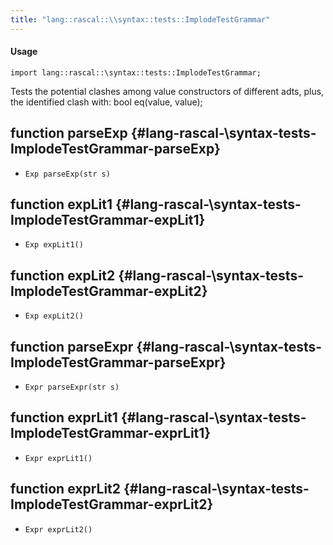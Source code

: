 ```yaml
---
title: "lang::rascal::\\syntax::tests::ImplodeTestGrammar"
---
```


#### Usage

`import lang::rascal::\syntax::tests::ImplodeTestGrammar;`

Tests the potential clashes among value constructors of different adts, plus, the identified clash with: bool eq(value, value);


## function parseExp {#lang-rascal-\syntax-tests-ImplodeTestGrammar-parseExp}

* ``Exp parseExp(str s)``

## function expLit1 {#lang-rascal-\syntax-tests-ImplodeTestGrammar-expLit1}

* ``Exp expLit1()``

## function expLit2 {#lang-rascal-\syntax-tests-ImplodeTestGrammar-expLit2}

* ``Exp expLit2()``

## function parseExpr {#lang-rascal-\syntax-tests-ImplodeTestGrammar-parseExpr}

* ``Expr parseExpr(str s)``

## function exprLit1 {#lang-rascal-\syntax-tests-ImplodeTestGrammar-exprLit1}

* ``Expr exprLit1()``

## function exprLit2 {#lang-rascal-\syntax-tests-ImplodeTestGrammar-exprLit2}

* ``Expr exprLit2()``

